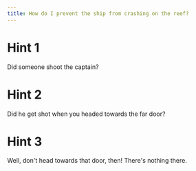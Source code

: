 ```yaml
---
title: How do I prevent the ship from crashing on the reef?
---
```

# Hint 1
Did someone shoot the captain?

# Hint 2
Did he get shot when you headed towards the far door?

# Hint 3
Well, don't head towards that door, then! There's nothing there.

